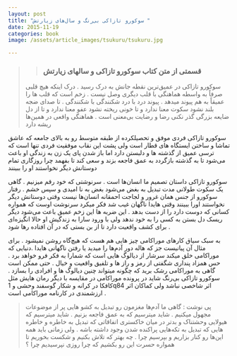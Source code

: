 ```yaml
---
layout: post
title: "سوکورو تازاکی بی‌رنگ و سال‌های زیارتش "
date: 2015-11-19
categories: book
image: /assets/article_images/tsukuru/tsukuru.jpg

---
```

>> <h3> قسمتی از متن کتاب سوکورو تازاکی و سالهای زیارتش </h3>
>سوکورو تازاکی در عمیق‌ترین نقطه جانش به درک رسید . درک اینکه هیچ قلبی صرفاً به واسطه هماهنگی با قلب دیگری وصل نیست . زخم است که قلب ها را عمیقاً به هم پیوند میدهد . 
پیوند درد با درد شکنندگی با شکنندگی . تا صدای ضجه بلند نشود سکوت معنا ندارد و تا خونی ریخته نشود عفو معنا ندارد و تا از دل ضایعه بزرگی گذر نکنی رضا و رضایت بی‌معنی است . هماهنگی واقعی در همین‌ها ریشه دارد 



  سوکورو تازاکی  فردی موفق و تحصیلکرده از طبقه متوسط رو به بالای جامعه که عاشق تماشا و ساختن ایستگاه های قطار است  ولی پشت این نقاب موفقیت فردی تنها است که ترسی عمیق از  گذشته ها و دلبستن دارد  اما باز شدن پای یک زن به زندگی او باعث می‌شود تا به گذشته بازگردد  به عمق فاجعه بزند و سعی کند تا بفهمد چرا روزگاری تمام دوستانش دیگر نخواستند او را ببینند 

سوکورو تازاکی داستان تصمیم ما انسان‌ها است . سرنوشتی که خود رقم میزنیم . گاهی یک سکوت طولانی مدت تبدیل به بغض می‌شود  بغض به نا امیدی و سپس خشم . رفتار سوکورو از جنس همان غرور و لجاجت احمقانه انسان‌ها نیست وقتی دوستانش دیگر نخواستند اورا ببینند وقتی هایدا ناگهان غیب شد فکر میکرد سرنوشت اوست که همواره کسانی که دوست دارد را از دست بدهد . این ضربه ها این زخم عمیق باعث می‌شود دیگر ریسک دل بستن به کسی را به خود ندهد ولی با ورود سارا به زندگیش او حالا انگیزه‌ای برای کشف واقعیت دارد تا از بن بستی که در آن افتاده رها شود .

به سبک سیاق کارهای موراکامی چیز هایی هم هست که هیچ‌گاه روشن نمیشود . برای مثال آن پیانیست جز که هاله دور آدم‌ها را میدید یا رفتن ناگهانی هایدا .دنیایی که موراکامی خلق میکند سرشار از دیالوگ هایی است که شمارا به فکر فرو خواهد برد . حس همزاد پنداری شگفتی از رمز و راز ها و تلفیق واقعیت و خیال  . حتی ممکن است گاهی به موراکامی رشک برید که چگونه میتواند چنین دیالوگ ها و افرادی را بسازد . سوکورو تازاکی بی‌رنگ شاید در پرونده موراکامی در مقایسه با دیگر رمان هایش مثل کافکا در کرانه و شکار گوسفند وحشی و 1q84 اثر شاخصی نباشد ولی کماکان اثر ارزشمندی در کارنامه موراکامی است . 

 >پی نوشت : گاهی ما آدم‌ها مغزمون رو تبدیل به کشو هایی پر از موضوعات مجهول میکنیم . شاید میترسیم که به عمق فاجعه بزنیم . شاید میترسیم که هیولایی وحشتناک و بدتر در میان خاکستری اتفاقاتی که تبدیل به خاطره و خاطره هایی که تبدیل به تکه‌هایی پراکنده شدن وجود داشته باشه  . ولی زمانی باید همه این‌ها رو کنار بزاریم و بپرسیم چرا . چه بهتر که تلاش بکنیم و شکست بخوریم تا همواره حسرت این رو بکشیم که چرا روزی نپرسیدیم چرا ؟



